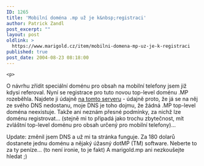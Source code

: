 ```yaml
---
ID: 1265
title: 'Mobilní doména .mp už je k&nbsp;registraci'
author: Patrick Zandl
post_excerpt: ""
layout: post
oldlink: >
  https://www.marigold.cz/item/mobilni-domena-mp-uz-je-k-registraci
published: true
post_date: 2004-08-23 08:18:00
---
```

	<p>
O návrhu zřídit speciální doménu pro obsah na mobilní telefony jsem již kdysi referoval. Nyní se registrace pro tuto novou top-level doménu .MP rozeběhla. Najdete ji údajně <a href="http://www.sunrise.mp/what.html">na tomto serveru</a> - údajně proto, že já se na něj ze svého DNS nedostanu, moje DNS je toho dojmu, že žádná .MP top-level doména neexistuje. Takže ani neznám přesné podmínky, za nichž lze doménu registrovat... (stejně mi to připadá jako trochu zbytečnost, mít zvláštní top-level doménu pro obsah určený pro mobilní telefony)... </p>
<p>
Update: změnil jsem DNS a už mi ta stránka funguje. Za 180 dolarů dostanete jednu doménu a nějaký úžasný dotMP (TM) software. Neberte to za ty peníze... (to není ironie, to je fakt) A marigold.mp ani nezkoušejte hledat ;)</p>
